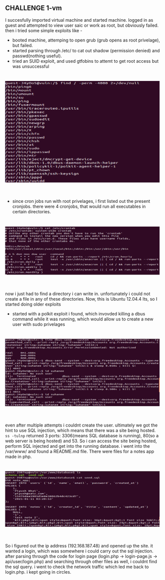 ## CHALLENGE 1-vm

I succesfully imported virtual machine and started machine.
logged in as guest and attempted to view user saic or work as root, but obviously failed.
then i tried some simple exploits like -
- booted machine, attemping to open grub (grub opens as root privelage), but failed.
- started parsing through /etc/ to cat out shadow (permission denied) and passwd(nothing useful).
- tried an SUID exploit, and used gtfobins to attemt to get root access but was unsuccessful
# <img align="center"  src="/2024-25/suhanee-gupta/q1/find.png" width=500><br><br> 
- since cron jobs run with root privelages, i first listed out the present cronjobs. there were 4 cronjobs, that would run all executables in certain directories. 
# <img align="center"  src="/2024-25/suhanee-gupta/q1/cronjob.png" width=500><br><br> 
now i just had to find a directory i can write in. unfortunately i could not create a file in any of these directories.
Now, this is Ubuntu 12.04.4 lts, so I started doing older exploits
- started with a polkit exploit i found, which invovded killing a dbus command while it was running, which would allow us to create a new user with sudo privelages
# <img align="center"  src="/2024-25/suhanee-gupta/q1/dbus.png" width=500><br><br> 
even after multiple attempts i couldnt create the user.
ultimately we got the hint to use SQL injection, which means that there was a site being hosted. ```ss -tulnp``` returned 3 ports: 3306(means SQL database is running), 80(so a web server is being hosted) and 53. So i can access the site being hosted, perform SQL injected and get into the running database.
i went into the /var/www/ and found a README.md file. There were files for a notes app made in php.
# <img align="center"  src="/2024-25/suhanee-gupta/q1/seed.png" width=500><br><br> 
So i figured out the ip address (192.168.187.48) and opened up the site. it wanted a login, which was somewhere i could carry out the sql injection. after parsing through the code for login page (login.php -> login-page.js -> api/user/login.php) and searching through other files as well, i couldnt find the sql query.
i went to check the network traffic which led me back to login.php. i kept going in circles.